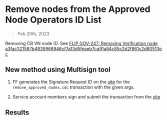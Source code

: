 # Remove nodes from the Approved Node Operators ID List

> Feb 20th, 2023

Removing CB VN node ID.
See [FLIP GOV-247: Removing Verification node a3fac321587b4835966946cf7a13d5feaeb7ca91a84c85c2d2f861c2d80513ec](https://github.com/onflow/flips/blob/main/governance/20240215-removing-decommisioned-verification-node.md)


## New method using Multisign tool

1. FF generates the Signature Request ID on the [site](https://flow-multisig-git-service-account-onflow.vercel.app/mainnet?type=serviceAccount&name=remove_approved_nodes.cdc&param=%5B%20%20%20%20%20%7B%20%20%20%20%20%20%20%20%20%22type%22:%20%22Array%22,%20%20%20%20%20%20%20%20%20%22value%22:%20%5B%20%20%20%20%20%20%20%20%20%20%20%20%20%7B%20%20%20%20%20%20%20%20%20%20%20%20%20%20%20%20%20%22type%22:%20%22String%22,%20%20%20%20%20%20%20%20%20%20%20%20%20%20%20%20%20%22value%22:%20%22a3fac321587b4835966946cf7a13d5feaeb7ca91a84c85c2d2f861c2d80513ec%22%20%20%20%20%20%20%20%20%20%20%20%20%20%7D%20%20%20%20%20%20%20%20%20%5D%20%20%20%20%20%7D%20%5D&acct=0x8624b52f9ddcd04a&limit=9999) for the `remove_approved_nodes.cdc` transaction with the given args.

2. Service account members sign and submit the transaction from the [site](https://flow-multisig-git-service-account-onflow.vercel.app/mainnet)


## Results


